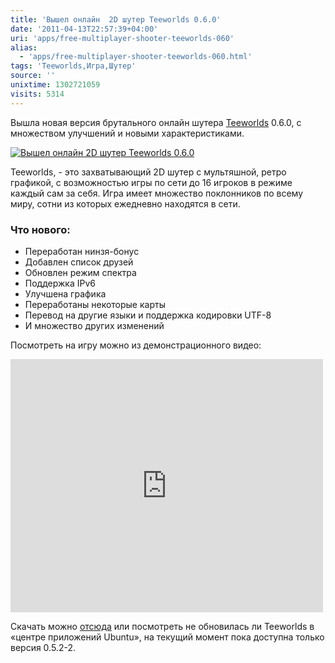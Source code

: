 ```yaml
---
title: 'Вышел онлайн  2D шутер Teeworlds 0.6.0'
date: '2011-04-13T22:57:39+04:00'
uri: 'apps/free-multiplayer-shooter-teeworlds-060'
alias: 
  - 'apps/free-multiplayer-shooter-teeworlds-060.html'
tags: 'Teeworlds,Игра,Шутер'
source: ''
unixtime: 1302721059
visits: 5314
---
```

Вышла новая версия брутального онлайн шутера [Teeworlds](http://www.teeworlds.com/) 0.6.0, с множеством улучшений и новыми характеристиками.

[![Вышел онлайн  2D шутер Teeworlds 0.6.0](img/2011/04/13/22-00/screenshot0075-5616600575-o.jpg)](img/2011/04/13/22-00/screenshot0075-5616600575-o.jpg)

Teeworlds, - это захватывающий 2D шутер с мультяшной, ретро графикой, с возможностью игры по сети до 16 игроков в режиме каждый сам за себя. Игра имеет множество поклонников по всему миру, сотни из которых ежедневно находятся в сети.

### Что нового:

*   Переработан нинзя-бонус
*   Добавлен список друзей
*   Обновлен режим спектра
*   Поддержка IPv6
*   Улучшена графика
*   Переработаны некоторые карты
*   Перевод на другие языки и поддержка кодировки UTF-8
*   И множество других изменений

Посмотреть на игру можно из демонстрационного видео:

<iframe title="YouTube video player" width="500" height="405" src="https://www.youtube.com/embed/jsI8hv8IB_I" frameborder="0" allowfullscreen=""></iframe>

Скачать можно [отсюда](http://www.teeworlds.com/?page=downloads) или посмотреть не обновилась ли Teeworlds в «центре приложений Ubuntu», на текущий момент пока доступна только версия 0.5.2-2.
